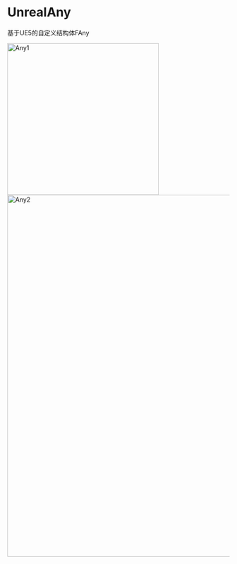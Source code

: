 # UnrealAny
基于UE5的自定义结构体FAny

<img width="343" alt="Any1" src="https://user-images.githubusercontent.com/3397457/190194451-9f46097c-8639-4d71-bfca-29d59000cb46.png">
<img width="818" alt="Any2" src="https://user-images.githubusercontent.com/3397457/190194477-b1a4de05-cf26-437c-ab22-997707592bc5.png">
